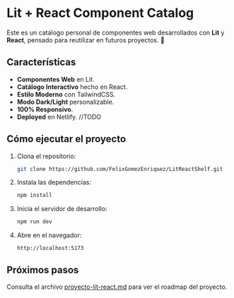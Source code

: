 
# Lit + React Component Catalog

Este es un catálogo personal de componentes web desarrollados con **Lit** y **React**, pensado para reutilizar en futuros proyectos. 🚀

## Características
- **Componentes Web** en Lit.
- **Catálogo Interactivo** hecho en React.
- **Estilo Moderno** con TailwindCSS.
- **Modo Dark/Light** personalizable.
- **100% Responsivo**.
- **Deployed** en Netlify. //TODO

## Cómo ejecutar el proyecto
1. Clona el repositorio:
    ```bash
    git clone https://github.com/FelixGomezEnriquez/LitReactShelf.git
    ```
2. Instala las dependencias:
    ```bash
    npm install
    ```
3. Inicia el servidor de desarrollo:
    ```bash
    npm run dev
    ```
4. Abre en el navegador:
    ```
    http://localhost:5173
    ```

## Próximos pasos
Consulta el archivo [proyecto-lit-react.md](./proyecto-lit-react.md) para ver el roadmap del proyecto.
